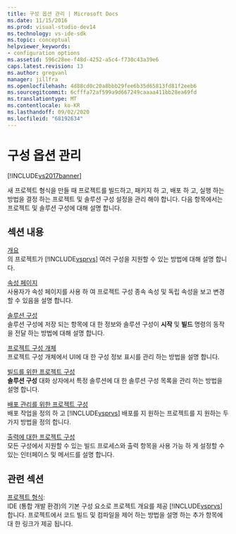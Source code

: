 ```yaml
---
title: 구성 옵션 관리 | Microsoft Docs
ms.date: 11/15/2016
ms.prod: visual-studio-dev14
ms.technology: vs-ide-sdk
ms.topic: conceptual
helpviewer_keywords:
- configuration options
ms.assetid: 596c28ee-f48d-4252-a5c4-f730c43a39e6
caps.latest.revision: 13
ms.author: gregvanl
manager: jillfra
ms.openlocfilehash: 4d88cd0c20a8bbb29fee6b35d65813fd81f2eeb6
ms.sourcegitcommit: 6cfffa72af599a9d667249caaaa411bb28ea69fd
ms.translationtype: MT
ms.contentlocale: ko-KR
ms.lasthandoff: 09/02/2020
ms.locfileid: "68192634"
---
```

# <a name="managing-configuration-options"></a>구성 옵션 관리
[!INCLUDE[vs2017banner](../../includes/vs2017banner.md)]

새 프로젝트 형식을 만들 때 프로젝트를 빌드하고, 패키지 하 고, 배포 하 고, 실행 하는 방법을 결정 하는 프로젝트 및 솔루션 구성 설정을 관리 해야 합니다. 다음 항목에서는 프로젝트 및 솔루션 구성에 대해 설명 합니다.  
  
## <a name="in-this-section"></a>섹션 내용  
 [개요](../../extensibility/internals/configuration-options-overview.md)  
 의 프로젝트가 [!INCLUDE[vsprvs](../../includes/vsprvs-md.md)] 여러 구성을 지원할 수 있는 방법에 대해 설명 합니다.  
  
 [속성 페이지](../../extensibility/internals/property-pages.md)  
 사용자가 속성 페이지를 사용 하 여 프로젝트 구성 종속 속성 및 독립 속성을 보고 변경할 수 있음을 설명 합니다.  
  
 [솔루션 구성](../../extensibility/internals/solution-configuration.md)  
 솔루션 구성에 저장 되는 항목에 대 한 정보와 솔루션 구성이 **시작** 및 **빌드** 명령의 동작을 전달 하는 방법에 대해 설명 합니다.  
  
 [프로젝트 구성 개체](../../extensibility/internals/project-configuration-object.md)  
 프로젝트 구성 개체에서 UI에 대 한 구성 정보 표시를 관리 하는 방법을 설명 합니다.  
  
 [빌드를 위한 프로젝트 구성](../../extensibility/internals/project-configuration-for-building.md)  
 **솔루션 구성** 대화 상자에서 특정 솔루션에 대 한 솔루션 구성 목록을 관리 하는 방법을 설명 합니다.  
  
 [배포 관리를 위한 프로젝트 구성](../../extensibility/internals/project-configuration-for-managing-deployment.md)  
 배포 작업을 정의 하 고 [!INCLUDE[vsprvs](../../includes/vsprvs-md.md)] 배포를 지 원하는 프로젝트를 지 원하는 두 가지 방법을 정의 합니다.  
  
 [출력에 대한 프로젝트 구성](../../extensibility/internals/project-configuration-for-output.md)  
 모든 구성에서 지원할 수 있는 빌드 프로세스와 출력 항목을 사용 가능 하 게 설정할 수 있는 인터페이스 및 메서드를 설명 합니다.  
  
## <a name="related-sections"></a>관련 섹션  
 [프로젝트 형식](../../extensibility/internals/project-types.md):  
 IDE (통합 개발 환경)의 기본 구성 요소로 프로젝트 개요를 제공 [!INCLUDE[vsprvs](../../includes/vsprvs-md.md)] 합니다. 프로젝트에서 코드 빌드 및 컴파일을 제어 하는 방법을 설명 하는 추가 항목에 대 한 링크가 제공 됩니다.
